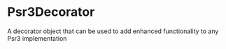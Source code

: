 # Psr3Decorator
A decorator object that can be used to add enhanced functionality to any Psr3 implementation

